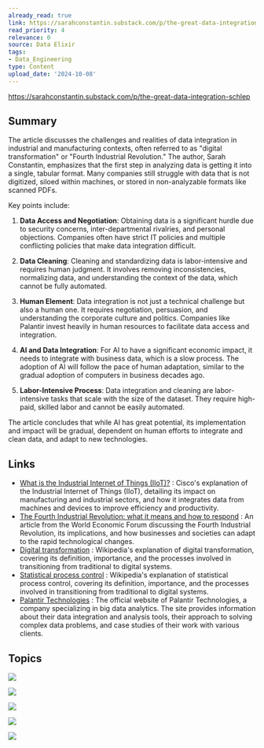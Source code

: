 ```yaml
---
already_read: true
link: https://sarahconstantin.substack.com/p/the-great-data-integration-schlep
read_priority: 4
relevance: 0
source: Data Elixir
tags:
- Data_Engineering
type: Content
upload_date: '2024-10-08'
---
```


https://sarahconstantin.substack.com/p/the-great-data-integration-schlep
## Summary

The article discusses the challenges and realities of data integration in industrial and manufacturing contexts, often referred to as "digital transformation" or "Fourth Industrial Revolution." The author, Sarah Constantin, emphasizes that the first step in analyzing data is getting it into a single, tabular format. Many companies still struggle with data that is not digitized, siloed within machines, or stored in non-analyzable formats like scanned PDFs.

Key points include:

1. **Data Access and Negotiation**: Obtaining data is a significant hurdle due to security concerns, inter-departmental rivalries, and personal objections. Companies often have strict IT policies and multiple conflicting policies that make data integration difficult.

2. **Data Cleaning**: Cleaning and standardizing data is labor-intensive and requires human judgment. It involves removing inconsistencies, normalizing data, and understanding the context of the data, which cannot be fully automated.

3. **Human Element**: Data integration is not just a technical challenge but also a human one. It requires negotiation, persuasion, and understanding the corporate culture and politics. Companies like Palantir invest heavily in human resources to facilitate data access and integration.

4. **AI and Data Integration**: For AI to have a significant economic impact, it needs to integrate with business data, which is a slow process. The adoption of AI will follow the pace of human adaptation, similar to the gradual adoption of computers in business decades ago.

5. **Labor-Intensive Process**: Data integration and cleaning are labor-intensive tasks that scale with the size of the dataset. They require high-paid, skilled labor and cannot be easily automated.

The article concludes that while AI has great potential, its implementation and impact will be gradual, dependent on human efforts to integrate and clean data, and adapt to new technologies.
## Links

- [What is the Industrial Internet of Things (IIoT)?](https://www.cisco.com/c/en/us/solutions/internet-of-things/what-is-industrial-iot.html) : Cisco's explanation of the Industrial Internet of Things (IIoT), detailing its impact on manufacturing and industrial sectors, and how it integrates data from machines and devices to improve efficiency and productivity.
- [The Fourth Industrial Revolution: what it means and how to respond](https://www.weforum.org/agenda/2016/01/the-fourth-industrial-revolution-what-it-means-and-how-to-respond/) : An article from the World Economic Forum discussing the Fourth Industrial Revolution, its implications, and how businesses and societies can adapt to the rapid technological changes.
- [Digital transformation](https://en.wikipedia.org/wiki/Digital_transformation#:~:text=Digital%20transformation%20(DT)%20is%20the,processes%20into%20a%20digital%20format.) : Wikipedia's explanation of digital transformation, covering its definition, importance, and the processes involved in transitioning from traditional to digital systems.
- [Statistical process control](https://en.wikipedia.org/wiki/Statistical_process_control) : Wikipedia's explanation of statistical process control, covering its definition, importance, and the processes involved in transitioning from traditional to digital systems.
- [Palantir Technologies](https://www.palantir.com/) : The official website of Palantir Technologies, a company specializing in big data analytics. The site provides information about their data integration and analysis tools, their approach to solving complex data problems, and case studies of their work with various clients.

## Topics

![](topics/Concept/Digital%20Transformation)

![](topics/Concept/Industrial%20Internet%20of%20Things%20IIoT)

![](topics/Concept/Statistical%20Process%20Control%20SPC)

![](topics/Concept/Data%20Integration)

![](topics/Concept/Data%20Cleaning)